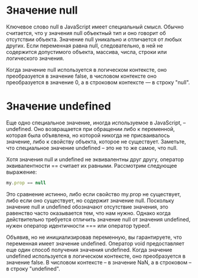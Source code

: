 # Значение null

Ключевое слово null в JavaScript имеет специальный смысл. Обычно считается, что у значения null объектный тип и оно говорит об отсутствии объекта. Значение null уникально и отличается от любых других. Если переменная равна null, следовательно, в ней не содержится допустимого объекта, массива, числа, строки или логического значения.

Когда значение null используется в логическом контексте, оно преобразуется в значение false, в числовом контексте оно преобразуется в значение 0, а в строковом контексте — в строку "null".

# Значение undefined

Еще одно специальное значение, иногда используемое в JavaScript, – undefined. Оно возвращается при обращении либо к переменной, которая была объявлена, но которой никогда не присваивалось значение, либо к свойству объекта, которое не существует. Заметьте, что специальное значение undefined – это не то же самое, что null.

Хотя значения null и undefined не эквивалентны друг другу, оператор эквивалентности == считает их равными. Рассмотрим следующее выражение:

```js
my.prop == null
```

Это сравнение истинно, либо если свойство my.prop не существует, либо если оно существует, но содержит значение null. Поскольку значение null и undefined обозначают отсутствие значения, это равенство часто оказывается тем, что нам нужно. Однако когда действительно требуется отличить значение null от значения undefined, нужен оператор идентичности === или оператор typeof.

Объявив, но не инициализировав переменную, вы гарантируете, что переменная имеет значение undefined. Оператор void предоставляет еще один способ получения значения undefined. Когда значение undefined используется в логическом контексте, оно преобразуется в значение false. В числовом контексте – в значение NaN, а в строковом – в строку "undefined".

